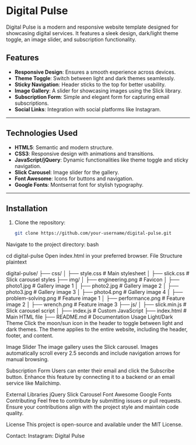 # Digital Pulse

Digital Pulse is a modern and responsive website template designed for showcasing digital services. It features a sleek design, dark/light theme toggle, an image slider, and subscription functionality.

## Features

- **Responsive Design**: Ensures a smooth experience across devices.
- **Theme Toggle**: Switch between light and dark themes seamlessly.
- **Sticky Navigation**: Header sticks to the top for better usability.
- **Image Gallery**: A slider for showcasing images using the Slick library.
- **Subscription Form**: Simple and elegant form for capturing email subscriptions.
- **Social Links**: Integration with social platforms like Instagram.

---

## Technologies Used

- **HTML5**: Semantic and modern structure.
- **CSS3**: Responsive design with animations and transitions.
- **JavaScript/jQuery**: Dynamic functionalities like theme toggle and sticky navigation.
- **Slick Carousel**: Image slider for the gallery.
- **Font Awesome**: Icons for buttons and navigation.
- **Google Fonts**: Montserrat font for stylish typography.

---

## Installation

1. Clone the repository:
   ```bash
   git clone https://github.com/your-username/digital-pulse.git
Navigate to the project directory:
bash

cd digital-pulse
Open index.html in your preferred browser.
File Structure
plaintext

digital-pulse/
├── css/
│   ├── style.css        # Main stylesheet
│   ├── slick.css        # Slick carousel styles
├── img/
│   ├── engineering.png  # Favicon
│   ├── photo1.jpg       # Gallery image 1
│   ├── photo2.jpg       # Gallery image 2
│   ├── photo3.jpg       # Gallery image 3
│   ├── photo4.png       # Gallery image 4
│   ├── problem-solving.png # Feature image 1
│   ├── performance.png  # Feature image 2
│   ├── wrench.png       # Feature image 3
├── js/
│   ├── slick.min.js     # Slick carousel script
│   ├── index.js         # Custom JavaScript
├── index.html           # Main HTML file
├── README.md            # Documentation
Usage
Light/Dark Theme
Click the moon/sun icon in the header to toggle between light and dark themes. The theme applies to the entire website, including the header, footer, and content.

Image Slider
The image gallery uses the Slick carousel. Images automatically scroll every 2.5 seconds and include navigation arrows for manual browsing.

Subscription Form
Users can enter their email and click the Subscribe button. Enhance this feature by connecting it to a backend or an email service like Mailchimp.

External Libraries
jQuery
Slick Carousel
Font Awesome
Google Fonts
Contributing
Feel free to contribute by submitting issues or pull requests. Ensure your contributions align with the project style and maintain code quality.

License
This project is open-source and available under the MIT License.

Contact:
Instagram: Digital Pulse
